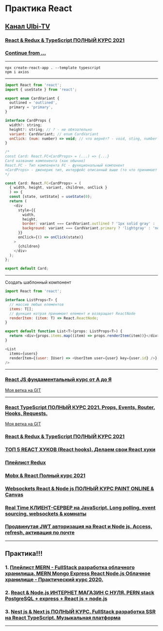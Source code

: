 # Практика React

## [Канал Ulbi-TV](https://www.youtube.com/channel/UCDzGdB9TTgFm8jRXn1tBdoA)

### [React & Redux & TypeScript ПОЛНЫЙ КУРС 2021](https://www.youtube.com/watch?v=ETWABFYv0GM)

### [Continue from ...](https://youtu.be/92qcfeWxtnY?t=2065)

---

```code
npx create-react-app . --template typescript
npm i axios
```

---

```js
import React from 'react';
import { useState } from 'react';

export enum CardVariant {
  outlined = 'outlined',
  primary = 'primary',
}

interface CardProps {
  width?: string;
  height?: string; // ? - не обязательно
  variant: CardVariant; // enum CardVariant
  onClick: (num: number) => void; // что вернёт? - void, sting, number
}

/*
const Card: React.FC<CardProps> = (...) => {...}
Card название компонента (как обычно)
React.FC - Тип компонента FC - функциональный компонент
<CardProps> - дженерик тип, интерфейс описанный выше (то что принимает компонет)
*/

const Card: React.FC<CardProps> = (
  { width, height, variant, children, onClick }
  ) => {
  const [state, setState] = useState(0);
  return (
    <div
      style={{
        width,
        height,
        border: variant === CardVariant.outlined ? '1px solid gray' : 'none',
        background: variant === CardVariant.primary ? 'lightgray' : 'none',
      }}
      onClick={() => onClick(state)}
    >
      {children}
    </div>
  );
};

export default Card;
```

---

Создать шаблонный компонент

```js
import React from 'react';

interface ListProps<T> {
  // массив любых елементов
  items: T[];
  // функция котрая принимает елемент и возвращает ReactNode
  renderItem: (item: T) => React.ReactNode;
}

export default function List<T>(props: ListProps<T>) {
  return <div>{props.items.map((item) => props.renderItem(item))}</div>;
}
```

```js
<List
  items={users}
  renderItem={(user: IUser) => <UserItem user={user} key={user.id} />}
/>
```

---

### [React JS фундаментальный курс от А до Я](https://www.youtube.com/watch?v=GNrdg3PzpJQ)

[Моя ветка на GIT](https://github.com/xdpiqbx/ulbi-tv/tree/react-js-fundamentals-course-09-08-2021)

---

### [React TypeScript ПОЛНЫЙ КУРС 2021. Props, Events, Router, Hooks, Requests.](https://www.youtube.com/watch?v=92qcfeWxtnY)

[Моя ветка на GIT](https://github.com/xdpiqbx/ulbi-tv/tree/react-type-script-props-events-router-hook-req)

### [React & Redux & TypeScript ПОЛНЫЙ КУРС 2021](https://www.youtube.com/watch?v=ETWABFYv0GM)

### [ТОП 5 REACT ХУКОВ (React hooks). Делаем свои React хуки](https://www.youtube.com/watch?v=ks8oftGP2oc)

### [Плейлист Redux](https://www.youtube.com/playlist?list=PL6DxKON1uLOHsBCJ_vVuvRsW84VnqmPp6)

### [Mobx & React Полный курс 2021](https://www.youtube.com/watch?v=jn-L1SFYdIc)

### [Websockets React & Node js ПОЛНЫЙ КУРС PAINT ONLINE & Canvas](https://www.youtube.com/watch?v=KVeMsy4qCdg)

### [Real Time КЛИЕНТ-СЕРВЕР на JavaScript. Long polling, event sourcing, websockets & комнаты](https://www.youtube.com/watch?v=o43iiH4kGqg)

### [Продвинутая JWT авторизация на React и Node js. Access, refresh, активация по почте](https://www.youtube.com/watch?v=fN25fMQZ2v0)

---

## Практика!!!

### 1. [Плейлист MERN - FullStack разработка облачного хранилища. MERN Mongo Express React Node.js Облачное хранилище - Практический курс 2020.](https://www.youtube.com/playlist?list=PL6DxKON1uLOGd4E6kG6d5K-tsTFj-Deln)

### 2. [React & Node.js ИНТЕРНЕТ МАГАЗИН С НУЛЯ. PERN stack PostgreSQL + express + React js + node.js](https://www.youtube.com/watch?v=H2GCkRF9eko&list=PL6DxKON1uLOFJ5_dDcX7G1osKnsBlCaaT&index=2)

### 3. [Nest js & Next js ПОЛНЫЙ КУРС. FullStack разработка SSR на React TypeScript. Музыкальная платформа](https://www.youtube.com/watch?v=A0CfYSVzAZI&list=PL6DxKON1uLOFJ5_dDcX7G1osKnsBlCaaT&index=5)

---
